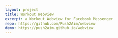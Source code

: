 ```yaml
---
layout: project
title: Workout Webview
excerpt: a Workout Webview for Facebook Messenger
repo: https://github.com/Push2Aim/webview
demo: https://push2aim.github.io/webview
---
```


